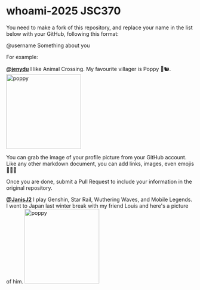 # whoami-2025 JSC370
You need to make a fork of this repository, and replace your name in the list below with your GitHub, following this format:

@username Something about you

For example:

[**@jenydu**](https://github.com/jenydu) I like Animal Crossing. My favourite villager is Poppy 🍂🐿️. <img src="https://preview.redd.it/f79f0cv1o7j51.jpg?auto=webp&s=1e572edf80d0eba0c35c77c3c81231d9e626d366" alt="poppy" width="200px">

You can grab the image of your profile picture from your GitHub account. Like any other markdown document, you can add links, images, even emojis 🍋🍰🐸

Once you are done, submit a Pull Request to include your information in the original repository.

[**@JanisJ2**](https://github.com/JanisJ2) I play Genshin, Star Rail, Wuthering Waves, and Mobile Legends. I went to Japan last winter break with my friend Louis and here's a picture of him. <img src="https://cdn.discordapp.com/attachments/673403330587787315/1329161189577592832/WhatsApp_Image_2025-01-15_at_13.51.53_9f13172f.jpg?ex=67895552&is=678803d2&hm=9f78900a22a6ee41a8bcc881dec35954695db7b9bdcdc75e4cdf8ccbf254d4c1&" alt="poppy" width="200px">